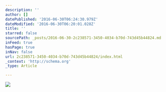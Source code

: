 ```yaml
---
description: ''
author: []
datePublished: '2016-06-30T06:24:30.979Z'
dateModified: '2016-06-30T06:20:01.028Z'
title: ''
starred: false
sourcePath: _posts/2016-06-30-2c238571-3450-4034-b70d-743d45b44824.md
inFeed: true
hasPage: true
inNav: false
url: 2c238571-3450-4034-b70d-743d45b44824/index.html
_context: 'http://schema.org'
_type: Article

---
```

![](https://the-grid-user-content.s3-us-west-2.amazonaws.com/d30fb618-35b9-45c9-8932-2a66f9566617.jpg)